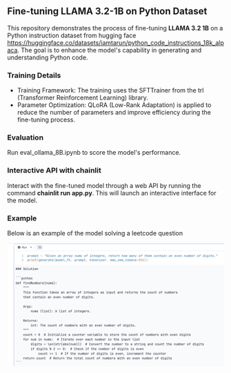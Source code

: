 ## Fine-tuning LLAMA 3.2-1B on Python Dataset

This repository demonstrates the process of fine-tuning **LLAMA 3.2 1B** on a Python instruction dataset from hugging face https://huggingface.co/datasets/iamtarun/python_code_instructions_18k_alpaca. The goal is to enhance the model's capability in generating and understanding Python code.

### Training Details
- Training Framework: The training uses the SFTTrainer from the trl (Transformer Reinforcement Learning) library.
- Parameter Optimization: QLoRA (Low-Rank Adaptation) is applied to reduce the number of parameters and improve efficiency during the fine-tuning process.

### Evaluation
Run eval_ollama_8B.ipynb to score the model's performance.

### Interactive API with chainlit
Interact with the fine-tuned model through a web API by running the command **chainlit run app.py**. This will launch an interactive interface for the model.

### Example
Below is an example of the model solving a leetcode question

![Alt text](experiments/leetcode.png)
